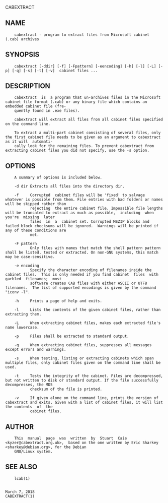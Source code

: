   CABEXTRACT
 
## NAME
        cabextract - program to extract files from Microsoft cabinet (.cab) archives
 
## SYNOPSIS
        cabextract [-ddir] [-f] [-Fpattern] [-eencoding] [-h] [-l] [-L] [-p] [-q] [-s] [-t] [-v]  cabinet files ...
 
## DESCRIPTION
        cabextract  is  a program that un-archives files in the Microsoft cabinet file format (.cab) or any binary file which contains an embedded cabinet file (fre‐
        quently found in .exe files).
 
        cabextract will extract all files from all cabinet files specified on the command line.
 
        To extract a multi-part cabinet consisting of several files, only the first cabinet file needs to be given as an argument to cabextract as it will  automati‐
        cally look for the remaining files. To prevent cabextract from extracting cabinet files you did not specify, use the -s option.
 
## OPTIONS
        A summary of options is included below.
 
        -d dir Extracts all files into the directory dir.
 
        -f     Corrupted  cabinet files will be 'fixed' to salvage whatever is possible from them. File entries with bad folders or names will be skipped rather than
               rejecting  the entire cabinet file. Impossible file lengths will be truncated to extract as much as possible,  including  when  you're  missing  later
               files  in  a  cabinet set. Corrupted MSZIP blocks and failed block checksums will be ignored.  Warnings will be printed if any of these conditions are
               met.
 
        -F pattern
               Only files with names that match the shell pattern pattern shall be listed, tested or extracted. On non-GNU systems, this match may be case-sensitive.
 
        -e encoding
               Specify the character encoding of filenames inside the cabinet files.  This is only needed if you find cabinet  files  with  garbled  filenames;  most
               software creates CAB files with either ASCII or UTF8 filenames.  The list of supported encodings is given by the command "iconv -l".
 
        -h     Prints a page of help and exits.
 
        -l     Lists the contents of the given cabinet files, rather than extracting them.
 
        -L     When extracting cabinet files, makes each extracted file's name lowercase.
 
        -p     Files shall be extracted to standard output.
 
        -q     When extracting cabinet files, suppresses all messages except errors and warnings.
 
        -s     When testing, listing or extracting cabinets which span multiple files, only cabinet files given on the command line shall be used.
 
        -t     Tests the integrity of the cabinet. Files are decompressed, but not written to disk or standard output. If the file successfully decompresses, the MD5
               checksum of the file is printed.
 
        -v     If given alone on the command line, prints the version of cabextract and exits. Given with a list of cabinet files, it will list the contents  of  the
               cabinet files.
 
## AUTHOR
        This  manual  page  was  written  by  Stuart  Caie  <kyzer@cabextract.org.uk>,  based on the one written by Eric Sharkey <sharkey@debian.org>, for the Debian
        GNU/Linux system.
 
## SEE ALSO
        lcab(1)
 
                                                                             March 7, 2018                                                              CABEXTRACT(1)

